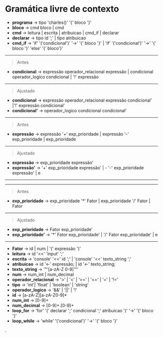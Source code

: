 # Gramática livre de contexto

- **programa** -> tipo 'charles()' '{' bloco '}'
- **bloco** -> cmd bloco | cmd
- **cmd** -> leitura | escrita | atribuicao | cmd_if | declarar
- **declarar** -> tipo id ';' | tipo atribuicao
- **cmd_if** -> 'if' '('condicional')' '->' '{' bloco '}' | 'if' '('condicional')' '->' '{' bloco '}' 'else' '{' bloco'}'

---

> Antes

- **condicional** -> expressão operador_relacional expressão | condicional operador_logico condicional | '!' expressão

---

> Ajustado

- **condicional** -> expressão operador_relacional expressão condicional' |'!' expressão condicional'
- **condicional'** -> operador_logico condicional condicional'

---

> Antes

- **expressão** -> expressão '+' exp_prioridade | expressão '-' exp_prioridade | exp_prioridade

---

> Ajustado

- **expressão** -> exp_prioridade expressão'
- **expressão'** -> '+' exp_prioridade expressão' | - '-' exp_prioridade expressão' | e

---

---

> Antes

- **exp_prioridade** -> exp_prioridade '\*' Fator | exp_prioridade '/' Fator | Fator

---

> Ajustado

- **exp_prioridade** -> Fator exp_prioridade'
- **exp_prioridade'** -> '\*' Fator exp_prioridade' | '/' Fator exp_prioridade' | e

---

- **Fator** -> id | num | '(' expressão ')'
- **leitura** -> id '<<' 'input' ';'
- **escrita** -> 'console' '<<' id ';' | 'console' '<<' texto_string ';'
- **atribuicao** -> id '<-' expressão; | id '<-' texto_string;
- **texto_string** -> '"'[a-zA-Z 0-9]'"'
- **num** -> num_int | num_decimal
- **operador_relacional** -> '>' | '<' | '>=' | '<=' | '=' | '!='
- **tipo** -> 'int'| 'float' | 'boolean' | 'string'
- **operador_logico** -> '&&' | '||' | '!'
- **id** -> [a-zA-Z][a-zA-Z0-9]\*
- **num_int** -> [0-9]+
- **num_decimal** -> [0-9]+.[0-9]+
- **loop_for** -> 'for' '(' declarar ';' condicional ';' atribuicao ')' '->' '{' bloco '}'
- **loop_while** -> 'while' '('condicional')' '->' '{' bloco '}'

.
